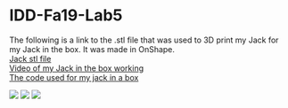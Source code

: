# IDD-Fa19-Lab5

The following is a link to the .stl file that was used to 3D print my Jack for my Jack in the box. It was made in OnShape.<br />
[Jack stl file](jacks.stl)<br />
[Video of my Jack in the box working](https://youtu.be/zSf4-zyBtCQ)<br />
[The code used for my jack in a box](JackInABox.ino)<br />

![](Images/1(1).jpg)
![](Images/1(2).jpg)
![](Images/1(3).jpg)
